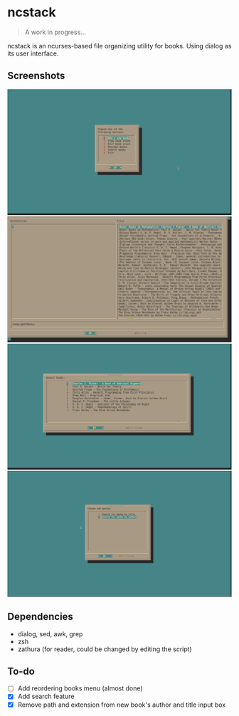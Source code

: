 # ncstack
>A work in progress...

ncstack is an ncurses-based file organizing utility for books. Using dialog as its user interface.

## Screenshots
![sc1](screenshots/1.png)
![sc2](screenshots/2.png)
![sc3](screenshots/3.png)
![sc4](screenshots/4.png)

## Dependencies
* dialog, sed, awk, grep
* zsh
* zathura (for reader, could be changed by editing the script)

## To-do
- [ ] Add reordering books menu (almost done)
- [x] Add search feature
- [x] Remove path and extension from new book's author and title input box

